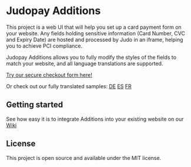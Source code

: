 # Judopay Additions

This project is a web UI that will help you set up a card payment form on your website. Any fields holding sensitive information (Card Number, CVC and Expiry Date) are hosted and processed by Judo in an iframe, helping you to achieve PCI compliance.

Judopay Additions allows you to fully modify the styles of the fields to match your website, and all language translations are supported.

[Try our secure checkout form here!](https://js.judopay.com/html/basic.html)

Or check out our fully translated samples: [DE](https://js.uat.judopay.com/html/german.html) [ES](https://js.uat.judopay.com/html/spanish.html) [FR](https://js.uat.judopay.com/html/french.html)

## Getting started

See how easy it is to integrate Additions into your existing website on our [Wiki]( https://github.com/Judopay/Judopay-Additions/wiki)

## License

This project is open source and available under the MIT license.
